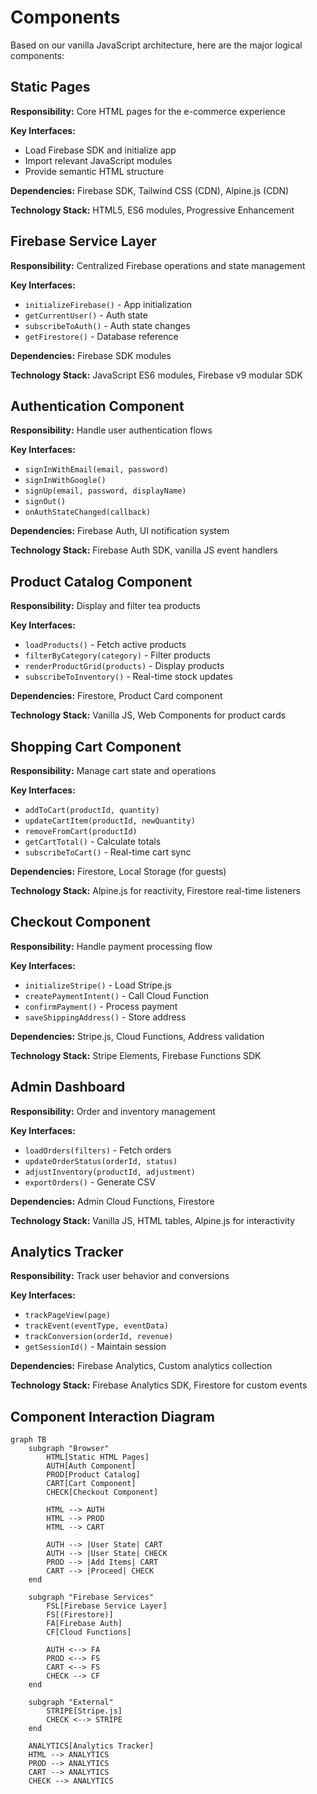 # Components

Based on our vanilla JavaScript architecture, here are the major logical components:

## Static Pages

**Responsibility:** Core HTML pages for the e-commerce experience

**Key Interfaces:**
- Load Firebase SDK and initialize app
- Import relevant JavaScript modules
- Provide semantic HTML structure

**Dependencies:** Firebase SDK, Tailwind CSS (CDN), Alpine.js (CDN)

**Technology Stack:** HTML5, ES6 modules, Progressive Enhancement

## Firebase Service Layer

**Responsibility:** Centralized Firebase operations and state management

**Key Interfaces:**
- `initializeFirebase()` - App initialization
- `getCurrentUser()` - Auth state
- `subscribeToAuth()` - Auth state changes
- `getFirestore()` - Database reference

**Dependencies:** Firebase SDK modules

**Technology Stack:** JavaScript ES6 modules, Firebase v9 modular SDK

## Authentication Component

**Responsibility:** Handle user authentication flows

**Key Interfaces:**
- `signInWithEmail(email, password)`
- `signInWithGoogle()`
- `signUp(email, password, displayName)`
- `signOut()`
- `onAuthStateChanged(callback)`

**Dependencies:** Firebase Auth, UI notification system

**Technology Stack:** Firebase Auth SDK, vanilla JS event handlers

## Product Catalog Component

**Responsibility:** Display and filter tea products

**Key Interfaces:**
- `loadProducts()` - Fetch active products
- `filterByCategory(category)` - Filter products
- `renderProductGrid(products)` - Display products
- `subscribeToInventory()` - Real-time stock updates

**Dependencies:** Firestore, Product Card component

**Technology Stack:** Vanilla JS, Web Components for product cards

## Shopping Cart Component

**Responsibility:** Manage cart state and operations

**Key Interfaces:**
- `addToCart(productId, quantity)`
- `updateCartItem(productId, newQuantity)`
- `removeFromCart(productId)`
- `getCartTotal()` - Calculate totals
- `subscribeToCart()` - Real-time cart sync

**Dependencies:** Firestore, Local Storage (for guests)

**Technology Stack:** Alpine.js for reactivity, Firestore real-time listeners

## Checkout Component

**Responsibility:** Handle payment processing flow

**Key Interfaces:**
- `initializeStripe()` - Load Stripe.js
- `createPaymentIntent()` - Call Cloud Function
- `confirmPayment()` - Process payment
- `saveShippingAddress()` - Store address

**Dependencies:** Stripe.js, Cloud Functions, Address validation

**Technology Stack:** Stripe Elements, Firebase Functions SDK

## Admin Dashboard

**Responsibility:** Order and inventory management

**Key Interfaces:**
- `loadOrders(filters)` - Fetch orders
- `updateOrderStatus(orderId, status)`
- `adjustInventory(productId, adjustment)`
- `exportOrders()` - Generate CSV

**Dependencies:** Admin Cloud Functions, Firestore

**Technology Stack:** Vanilla JS, HTML tables, Alpine.js for interactivity

## Analytics Tracker

**Responsibility:** Track user behavior and conversions

**Key Interfaces:**
- `trackPageView(page)`
- `trackEvent(eventType, eventData)`
- `trackConversion(orderId, revenue)`
- `getSessionId()` - Maintain session

**Dependencies:** Firebase Analytics, Custom analytics collection

**Technology Stack:** Firebase Analytics SDK, Firestore for custom events

## Component Interaction Diagram

```mermaid
graph TB
    subgraph "Browser"
        HTML[Static HTML Pages]
        AUTH[Auth Component]
        PROD[Product Catalog]
        CART[Cart Component]
        CHECK[Checkout Component]
        
        HTML --> AUTH
        HTML --> PROD
        HTML --> CART
        
        AUTH --> |User State| CART
        AUTH --> |User State| CHECK
        PROD --> |Add Items| CART
        CART --> |Proceed| CHECK
    end
    
    subgraph "Firebase Services"
        FSL[Firebase Service Layer]
        FS[(Firestore)]
        FA[Firebase Auth]
        CF[Cloud Functions]
        
        AUTH <--> FA
        PROD <--> FS
        CART <--> FS
        CHECK --> CF
    end
    
    subgraph "External"
        STRIPE[Stripe.js]
        CHECK <--> STRIPE
    end
    
    ANALYTICS[Analytics Tracker]
    HTML --> ANALYTICS
    PROD --> ANALYTICS
    CART --> ANALYTICS
    CHECK --> ANALYTICS
```

